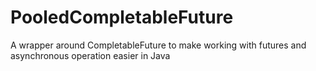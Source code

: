 # PooledCompletableFuture
A wrapper around CompletableFuture to make working with futures and asynchronous operation easier in Java

